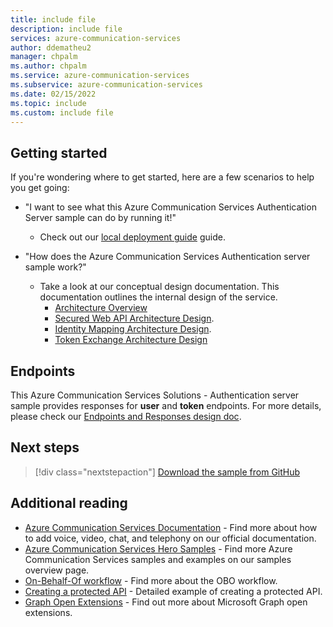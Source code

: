```yaml
---
title: include file
description: include file
services: azure-communication-services
author: ddematheu2
manager: chpalm
ms.author: chpalm
ms.service: azure-communication-services
ms.subservice: azure-communication-services
ms.date: 02/15/2022
ms.topic: include
ms.custom: include file
---
```


## Getting started

If you're wondering where to get started, here are a few scenarios to help you get going:

* "I want to see what this Azure Communication Services Authentication Server sample can do by running it!"
  * Check out our [local deployment guide](https://github.com/Azure-Samples/communication-services-authentication-hero-nodejs/blob/main/docs/deployment-guides/deploy-locally.md) guide.

* "How does the Azure Communication Services Authentication server sample work?"
  * Take a look at our conceptual design documentation. This documentation outlines the internal design of the service.
    - [Architecture Overview](https://github.com/Azure-Samples/communication-services-authentication-hero-nodejs/blob/main/docs/design-guides/architecture-overview.md)
    - [Secured Web API Architecture Design](https://github.com/Azure-Samples/communication-services-authentication-hero-nodejs/blob/main/docs/design-guides/secured-web-api-design.md).
    - [Identity Mapping Architecture Design](https://github.com/Azure-Samples/communication-services-authentication-hero-nodejs/blob/main/docs/design-guides/identity-mapping-design-graph-open-extensions.md).
    - [Token Exchange Architecture Design](https://github.com/Azure-Samples/communication-services-authentication-hero-nodejs/blob/main/docs/design-guides/token-exchange-design.md)


## Endpoints

This Azure Communication Services Solutions - Authentication server sample provides responses for **user** and **token** endpoints. For more details, please check our [Endpoints and Responses design doc](https://github.com/Azure-Samples/communication-services-authentication-hero-nodejs/blob/main/docs/design-guides/endpoints-and-responses.md).

## Next steps

>[!div class="nextstepaction"]
>[Download the sample from GitHub](https://github.com/Azure-Samples/communication-services-authentication-hero-nodejs)


## Additional reading

- [Azure Communication Services Documentation](../../index.yml) - Find more about how to add voice, video, chat, and telephony on our official documentation.
- [Azure Communication Services Hero Samples](../overview.md) - Find more Azure Communication Services samples and examples on our samples overview page.
- [On-Behalf-Of workflow](/entra/identity-platform/v2-oauth2-on-behalf-of-flow) - Find more about the OBO workflow.
- [Creating a protected API](https://github.com/Azure-Samples/active-directory-dotnet-native-aspnetcore-v2/tree/master/2.%20Web%20API%20now%20calls%20Microsoft%20Graph) - Detailed example of creating a protected API.
- [Graph Open Extensions](/graph/extensibility-open-users) - Find out more about Microsoft Graph open extensions.